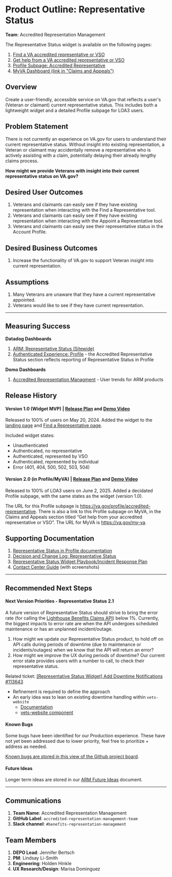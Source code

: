 # **Product Outline: Representative Status**

**Team**: Accredited Representation Management

The Representative Status widget is available on the following pages:

1. [Find a VA accredited representative or VSO](https://www.va.gov/get-help-from-accredited-representative/find-rep)
2. [Get help from a VA accredited representative or VSO](https://www.va.gov/get-help-from-accredited-representative/)
3. [Profile Subpage: Accredited Representative](https://www.va.gov/profile/accredited-representative)
4. [MyVA Dashboard (link in "Claims and Appeals")](https://www.va.gov/my-va)

## **Overview**

Create a user-friendly, accessible service on VA.gov that reflects a user's (Veteran or claimant) current representative status. This includes both a lightweight widget and a detailed Profile subpage for LOA3 users.

## **Problem Statement**

There is not currently an experience on VA.gov for users to understand their current representative status. Without insight into existing representation, a Veteran or claimant may accidentally remove a representative who is actively assisting with a claim, potentially delaying their already lengthy claims process.

**How might we provide Veterans with insight into their current representative status on VA.gov?**

## **Desired User Outcomes**

1. Veterans and claimants can easily see if they have existing representation when interacting with the Find a Representative tool.
2. Veterans and claimants can easily see if they have existing representation when interacting with the Appoint a Representative tool.
3. Veterans and claimants can easily see their representative status in the Account Profile.

## **Desired Business Outcomes**

1. Increase the functionality of VA.gov to support Veteran insight into current representation.

## **Assumptions**

1. Many Veterans are unaware that they have a current representative appointed.
2. Veterans would like to see if they have current representation.

---

## **Measuring Success**

**Datadog Dashboards**
1. [ARM: Representative Status (Sitewide)](https://vagov.ddog-gov.com/dashboard/ttj-p2z-9gh?fromUser=true&refresh_mode=sliding&from_ts=1734903344987&to_ts=1737581744987&live=true)
2. [Authenticated Experience: Profile](https://vagov.ddog-gov.com/dashboard/86m-u8e-z5x/authenticated-experience-profile?fromUser=false&refresh_mode=sliding&from_ts=1753376169468&to_ts=1753980969468&live=true) - the Accredited Representative Status section reflects reporting of Representative Status in Profile

**Domo Dashboards**
1. [Accredited Representation Managment](https://va-gov.domo.com/page/1897070864) - User trends for ARM products

## **Release History**

#### Version 1.0 (Widget MVP) | [Release Plan](https://github.com/department-of-veterans-affairs/va.gov-team/blob/master/products/accredited-representation-management/product-documentation/representative-status-widget/release-plan-representative-status-1.0.md) and [Demo Video](https://dvagov.sharepoint.com/:v:/r/sites/vaabdvro/Shared%20Documents/Accredited%20Representation%20Management/Product%20Information/Product%20Demo%20Recordings/Representative%20Status%20Widget%20Demo.mp4?csf=1&web=1&e=nMo14H)

Released to 100% of users on May 20, 2024. Added the widget to the [landing page](https://www.va.gov/get-help-from-accredited-representative/) and [Find a Representative page](https://www.va.gov/get-help-from-accredited-representative/find-rep/).

Included widget states:

- Unauthenticated
- Authenticated, no representative
- Authenticated, represented by VSO
- Authenticated, represented by individual
- Error (401, 404, 500, 502, 503, 504)

#### Version 2.0 (in Profile/MyVA) | [Release Plan](https://github.com/department-of-veterans-affairs/va.gov-team/blob/master/products/accredited-representation-management/product-documentation/representative-status-widget/release-plan-representative-status-2.0.md) and [Demo Video](https://dvagov.sharepoint.com/:v:/r/sites/vaabdvro/Shared%20Documents/Accredited%20Representation%20Management/Product%20Information/Product%20Demo%20Recordings/Representative%20Status%20in%20Profile_MyVA%20Demo.mp4?csf=1&web=1&e=KrCRpw)

Released to 100% of LOA3 users on June 2, 2025. Added a decidated Profile subpage, with the same states as the widget (version 1.0).

The URL for this Profile subpage is https://va.gov/profile/accredited-representative. There is also a link to this Profile subpage on MyVA, in the Claims and Appeals section titled “Get help from your accredited representative or VSO”. The URL for MyVA is https://va.gov/my-va.

## **Supporting Documentation**

1. [Representative Status in Profile documentation](https://github.com/department-of-veterans-affairs/va.gov-team/tree/master/products/identity-personalization/profile/accredited-representative-status)
2. [Decision and Change Log: Representative Status](https://github.com/department-of-veterans-affairs/va.gov-team/blob/master/products/accredited-representation-management/product-documentation/representative-status-widget/decision-change-log-representative-status.md)
3. [Representative Status Widget Playbook/Incident Response Plan](https://github.com/department-of-veterans-affairs/va.gov-team/blob/master/products/accredited-representation-management/product-documentation/representative-status-widget/launch-materials/product-playbook-incident-response-plan.md)
4. [Contact Center Guide](https://github.com/department-of-veterans-affairs/va.gov-team/tree/master/products/accredited-representation-management/product-documentation/representative-status-widget/contact-center) (with screenshots)

---

## **Recommended Next Steps**

#### Next Version Priorities - Representative Status 2.1

A future version of Representative Status should strive to bring the error rate (for calling the [Lighthouse Benefits Claims API](https://developer.va.gov/explore/api/benefits-claims/docs?version=current)) below 1%. Currently, the biggest impacts to error rate are when the API undergoes scheduled maintenance or has an unplanned incident/outage.
1. How might we update our Representative Status product, to hold off on API calls during periods of downtime (due to maintenance or incidents/outages) when we know that the API will return an error?
2. How might we improve the UX during periods of downtime? Our current error state provides users with a number to call, to check their representative status. 

Related ticket: [[Representative Status Widget] Add Downtime Notifications #113643](https://github.com/department-of-veterans-affairs/va.gov-team/issues/113643)
- Refinement is required to define the approach
- An early idea was to lean on existing downtime handling within `vets-website`
   - [Documentation](https://depo-platform-documentation.scrollhelp.site/developer-docs/downtime-notifications)
   - [vets-website component](https://github.com/department-of-veterans-affairs/vets-website/tree/main/src/platform/monitoring/DowntimeNotification)
 
#### Known Bugs
Some bugs have been identified for our Production experience. These have not yet been addressed due to lower priority, feel free to prioritize + address as needed.

[Known bugs are stored in this view of the Github project board](https://github.com/orgs/department-of-veterans-affairs/projects/1180/views/41). 

#### Future Ideas

Longer term ideas are stored in our [ARM Future Ideas](https://dvagov.sharepoint.com/:w:/r/sites/vaabdvro/Shared%20Documents/Accredited%20Representation%20Management/ARM%20Future%20Ideas.docx?d=wfe95a788166e4670bfda5a59798550d7&csf=1&web=1&e=7iFIw0) document.

---

## **Communications**

1. **Team Name**: Accredited Representation Management
2. **GitHub Label**: `accredited-representation-management-team`
3. **Slack channel**: `#benefits-representation-management`

## **Team Members**

1. **DEPO Lead**: Jennifer Bertsch
2. **PM**: Lindsay Li-Smith
3. **Engineering**: Holden Hinkle
4. **UX Research/Design**: Marisa Dominguez
